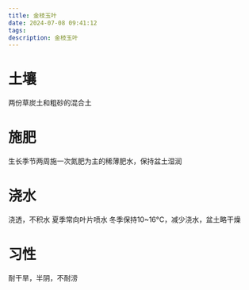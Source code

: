 ```yaml
---
title: 金枝玉叶
date: 2024-07-08 09:41:12
tags:
description: 金枝玉叶
---
```

# 土壤
两份草炭土和粗砂的混合土
# 施肥
生长季节两周施一次氮肥为主的稀薄肥水，保持盆土湿润
# 浇水
浇透，不积水
夏季常向叶片喷水
冬季保持10~16°C，减少浇水，盆土略干燥
# 习性
耐干旱，半阴，不耐涝